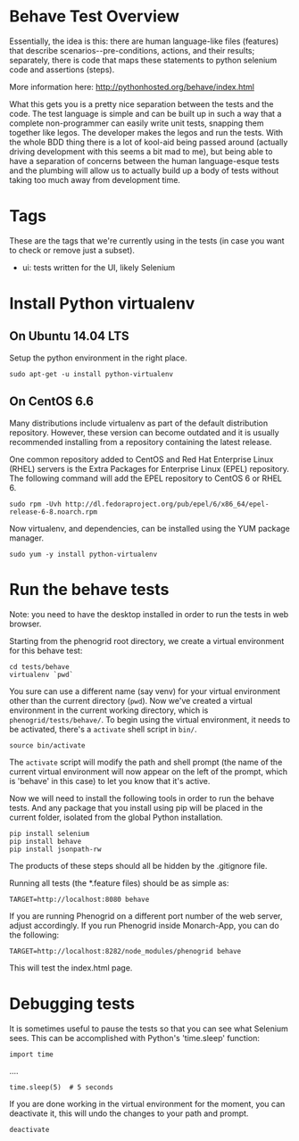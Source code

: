# Behave Test Overview

Essentially, the idea is this: there are human language-like files
(features) that describe scenarios--pre-conditions, actions, and
their results; separately, there is code that maps these statements
to python selenium code and assertions (steps).

More information here: http://pythonhosted.org/behave/index.html

What this gets you is a pretty nice separation between the tests and
the code. The test language is simple and can be built up in such a
way that a complete non-programmer can easily write unit tests,
snapping them together like legos. The developer makes the legos and
run the tests. With the whole BDD thing there is a lot of kool-aid
being passed around (actually driving development with this seems a
bit mad to me), but being able to have a separation of concerns
between the human language-esque tests and the plumbing will allow
us to actually build up a body of tests without taking too much away
from development time.

# Tags

These are the tags that we're currently using in the tests (in case
you want to check or remove just a subset).

- ui: tests written for the UI, likely Selenium

# Install Python virtualenv

## On Ubuntu 14.04 LTS

Setup the python environment in the right place.

````
sudo apt-get -u install python-virtualenv
````

## On CentOS 6.6

Many distributions include virtualenv as part of the default distribution repository. However, these version can become outdated and it is usually recommended installing from a repository containing the latest release.

One common repository added to CentOS and Red Hat Enterprise Linux (RHEL) servers is the Extra Packages for Enterprise Linux (EPEL) repository. The following command will add the EPEL repository to CentOS 6 or RHEL 6.

````
sudo rpm -Uvh http://dl.fedoraproject.org/pub/epel/6/x86_64/epel-release-6-8.noarch.rpm
````

Now virtualenv, and dependencies, can be installed using the YUM package manager.

````
sudo yum -y install python-virtualenv
````

# Run the behave tests

Note: you need to have the desktop installed in order to run the tests in web browser. 

Starting from the phenogrid root directory, we create a virtual environment for this behave test:

````
cd tests/behave
virtualenv `pwd`
````

You sure can use a different name (say venv) for your virtual environment other than the current directory (`pwd`). Now we've created a virtual environment in the current working directory, which is `phenogrid/tests/behave/`. To begin using the virtual environment, it needs to be activated, there's a `activate` shell script in `bin/`.

````
source bin/activate
````

The `activate` script will modify the path and shell prompt (the name of the current virtual environment will now appear on the left of the prompt, which is 'behave' in this case) to let you know that it's active.

Now we will need to install the following tools in order to run the behave tests. And any package that you install using pip will be placed in the current folder, isolated from the global Python installation.

````
pip install selenium
pip install behave
pip install jsonpath-rw
````

The products of these steps should all be hidden by the .gitignore file.

Running all tests (the *.feature files) should be as simple as:

````
TARGET=http://localhost:8080 behave
````

If you are running Phenogrid on a different port number of the web server, adjust accordingly. If you run Phenogrid inside Monarch-App, you can do the following:

````
TARGET=http://localhost:8282/node_modules/phenogrid behave
````

This will test the index.html page.

# Debugging tests

It is sometimes useful to pause the tests so that you can see what Selenium sees. This can
be accomplished with Python's 'time.sleep' function:

````
import time
````

....


````
time.sleep(5)  # 5 seconds
````

If you are done working in the virtual environment for the moment, you can deactivate it, this will undo the changes to your path and prompt.

````
deactivate
````
